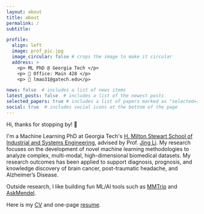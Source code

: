 ```yaml
---
layout: about
title: about
permalink: /
subtitle: 

profile:
  align: left
  image: prof_pic.jpg
  image_circular: false # crops the image to make it circular
  address: >
    <p> ML PhD @ Georgia Tech </p>
    <p> 📍 Office: Main 428 </p>
    <p> 📧 lmao31@gatech.edu</p>

news: false  # includes a list of news items
latest_posts: false  # includes a list of the newest posts
selected_papers: true # includes a list of papers marked as "selected={true}"
social: true  # includes social icons at the bottom of the page  
---
```


Hi, thanks for stopping by! 👋

I'm a Machine Learning PhD at Georgia Tech's [H. Milton Stewart School of Industrial and Systems Engineering](https://www.isye.gatech.edu/), advised by Prof. [Jing Li](https://sites.gatech.edu/jing-li/). My research focuses on the development of novel machine learning methodologies to analyze complex, multi-modal, high-dimensional biomedical datasets. My research outcomes has been applied to support diagnosis, prognosis, and knowledge discovery of brain cancer, post-traumatic headache, and Alzheimer’s Disease. 
<!-- 
Before that, I worked with [Dr. Sara Shashaani](https://shashaani.wordpress.ncsu.edu/) and [Dr. Julie Swann](https://www.ise.ncsu.edu/people/jlswann/) analyzing medical claims and with [Dr. Yanfang Su](https://globalhealth.washington.edu/faculty/yanfang-su) analyzing health-related social media data.  -->

Outside research, I like building fun ML/AI tools such as [MMTrip](https://youtu.be/g0p3DScMEJs) and [AskMendel](https://askmendel.ai/). 

Here is my [CV](/assets/pdf/cv_lingchaomao.pdf) and one-page [resume](/assets/pdf/resume_lingchaomao.pdf). 


<!-- 
##### Service 

* Professional and Student Organizations
    - Editor, [INFORMS ORMS Tomorrow Magazine](https://www.informs.org/Publications/OR-MS-Tomorrow) (2024 - present)
    - Advisory Committee, [Caldwell Fellows](https://caldwellfellows.ncsu.edu/) at NC State University (2023 - present)
    - President, [INFORMS Chapter at Georgia Tech](https://sites.gatech.edu/informs-isye/) (2024 - present) 
    - Treasurer, [INFORMS Chapter at Georgia Tech](https://sites.gatech.edu/informs-isye/) (2023 - 2024)
    - Project Manager, [Society of Asian Scientists and Engineers (SASE)](https://www.saseconnect.org/) Chapter at NC State University (2019 - 2020)
    - Student HR Lead, [Project Management Lite Internship program at the Office of Information Technology](https://pml.oit.ncsu.edu/program-history/) at NC State University (2019 - 2020)
    - Treasurer, [IT Club](https://itclub.wordpress.ncsu.edu/) at NC State University (2018-2020)
    - Business Analyst, [Consult Your Community (CYC)](https://www.cycncstate.org/) Chapter at NC State University (2019)

* Volunteering 
    - GIS Analyst, [Habitat for Humanity](https://caldwellfellows.ncsu.edu/our-partners/), 2018
    - Guatemala Water Systems Team, [Engineers Without Borders](https://www.ewbncsu.org/), 2018
    - Thailand Permaculture Project, G[IVE Volunteers](https://conservationvip.org/?gad_source=1&gclid=Cj0KCQiA3sq6BhD2ARIsAJ8MRwVs-UlkH_J22D1l0aGlb0yfhslvXGdbwtF_IEoRTCzhFcsqFgb596YaAvlNEALw_wcB), 2018

* Reviewer 
    - IEEE Transactions on Automation Science and Engineering (IEEE-TASE)
    - INFORMS Journal on Computing (IJoC)
    - International Conference on Learning Representations (ICLR)
    - BMC Medical Informatics and Decision Making -->